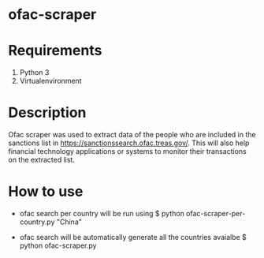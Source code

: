 # ofac-scraper

# Requirements
1. Python 3
2. Virtualenvironment

# Description
Ofac scraper was used to extract data of the people who are included in the sanctions list in https://sanctionssearch.ofac.treas.gov/. This will also help financial technology applications or systems to monitor their transactions on the extracted list.

# How to use
* ofac search per country will be run using
$ python ofac-scraper-per-country.py "China"

* ofac search will be automatically generate all the countries avaialbe
$ python ofac-scraper.py
